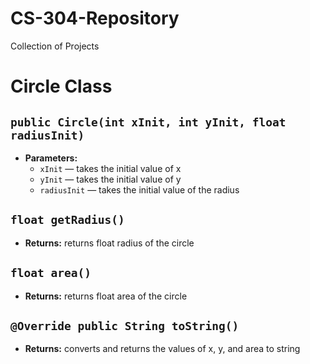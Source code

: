 # CS-304-Repository
Collection of Projects

# Circle Class

## `public Circle(int xInit, int yInit, float radiusInit)`

 * **Parameters:**
   * `xInit` — takes the initial value of x
   * `yInit` — takes the initial value of y
   * `radiusInit` — takes the initial value of the radius

## `float getRadius()`

 * **Returns:** returns float radius of the circle

## `float area()`

 * **Returns:** returns float area of the circle

## `@Override public String toString()`

 * **Returns:** converts and returns the values of x, y, and area to string
